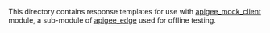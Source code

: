 This directory contains response templates for use with [apigee_mock_client](https://github.com/apigee/apigee-edge-drupal/tree/8.x-1.x/tests/modules/apigee_mock_client) module, a sub-module of [apigee_edge](https://github.com/apigee/apigee-edge-drupal/) used for offline testing.